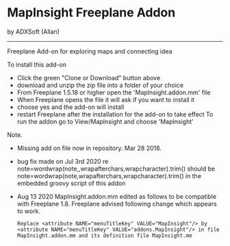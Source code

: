# MapInsight Freeplane Addon
by ADXSoft (Allan)

----

Freeplane Add-on for exploring maps and connecting idea

To install this add-on 
- Click the green "Clone or Download" button above
- download and unzip the zip file into a folder of your choice
- From Freeplane 1.5.18 or higher open the 'MapInsight.addon.mm' file
- When Freeplane opens the file it will ask if you want to install it
- choose yes and the add-on will install
- restart Freeplane after the installation for the add-on to take effect
To run the addon go to View/MapInsight and choose 'MapInsight'

Note. 
- Missing add on file now in repository. Mar 28 2018. 
- bug fix made on Jul 3rd 2020 re 
    note=wordwrap(note,,wrapafterchars,wrapcharacter).trim() should be
    note=wordwrap(note,wrapafterchars,wrapcharacter).trim() in the embedded groovy script of this addon
- Aug 13 2020 MapInsight.addon.mm edited as follows to be compatible with Freeplane 1.8. 
  Freeplane advised following change which appears to work. 
  
  `Replace <attribute NAME="menuTitleKey" VALUE="MapInsight"/> by <attribute NAME="menuTitleKey" VALUE="addons.MapInsight"/> in file MapInsight.addon.mm and its definition file MapInsight.mm`
